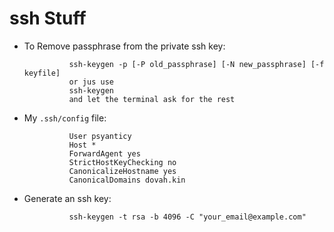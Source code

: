 # ssh Stuff

- To Remove passphrase from the private ssh key: 
                
                ssh-keygen -p [-P old_passphrase] [-N new_passphrase] [-f keyfile]
                or jus use 
                ssh-keygen
                and let the terminal ask for the rest

- My `.ssh/config` file:

                User psyanticy
                Host *
                ForwardAgent yes
                StrictHostKeyChecking no
                CanonicalizeHostname yes
                CanonicalDomains dovah.kin

- Generate an ssh key:

                ssh-keygen -t rsa -b 4096 -C "your_email@example.com"
